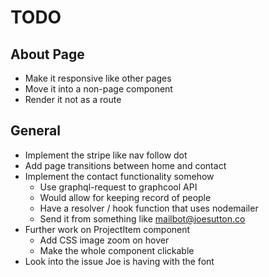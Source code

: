 # TODO

## About Page

* Make it responsive like other pages
* Move it into a non-page component
* Render it not as a route

## General

* Implement the stripe like nav follow dot
* Add page transitions between home and contact
* Implement the contact functionality somehow
  * Use graphql-request to graphcool API
  * Would allow for keeping record of people
  * Have a resolver / hook function that uses nodemailer
  * Send it from something like mailbot@joesutton.co
* Further work on ProjectItem component
  * Add CSS image zoom on hover
  * Make the whole component clickable
* Look into the issue Joe is having with the font
